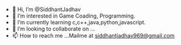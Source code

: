 - 👋 Hi, I’m @SiddhantJadhav
- 👀 I’m interested in Game Coading, Programming.
- 🌱 I’m currently learning c,c++,java,python,javascript.
- 💞️ I’m looking to collaborate on ...
- 📫 How to reach me ...Mailme at siddhantjadhav969@gmail.com

<!---
Siddhant8308/Siddhant8308 is a ✨ special ✨ repository because its `README.md` (this file) appears on your GitHub profile.
You can click the Preview link to take a look at your changes.
--->
